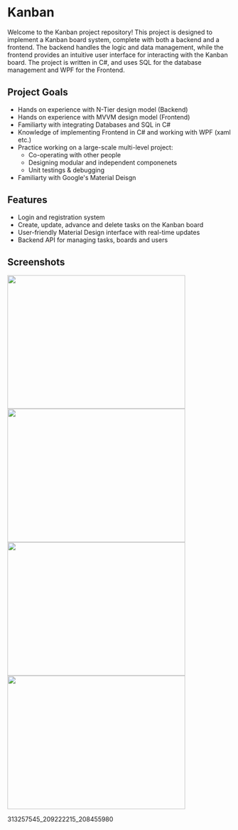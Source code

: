 # Kanban
Welcome to the Kanban project repository! This project is designed to implement a Kanban board system, complete with both a backend and a frontend. The backend handles the logic and data management, while the frontend provides an intuitive user interface for interacting with the Kanban board. The project is written in C#, and uses SQL for the database management and WPF for the Frontend.

## Project Goals
* Hands on experience with N-Tier design model (Backend)
* Hands on experience with MVVM design model (Frontend)
* Familiarty with integrating Databases and SQL in C#
* Knowledge of implementing Frontend in C# and working with WPF (xaml etc.)
* Practice working on a large-scale multi-level project:
  - Co-operating with other people
  - Designing modular and independent componenets
  - Unit testings & debugging
* Familiarty with Google's Material Deisgn

## Features
* Login and registration system
* Create, update, advance and delete tasks on the Kanban board
* User-friendly Material Design interface with real-time updates
* Backend API for managing tasks, boards and users

## Screenshots
<img src="https://github.com/OrMalky/Kanban/assets/118106721/61dd7621-119c-42a4-b7c1-7a5514a1143d" width="400" height="300"/>
<img src="https://github.com/OrMalky/Kanban/assets/118106721/1b23db68-3508-4d10-8507-7066a7ecdec4" width="400" height="300"/>
<img src="https://github.com/OrMalky/Kanban/assets/118106721/9779c732-22bd-419e-a4ee-565ca82ebe82" width="400" height="300"/>
<img src="https://github.com/OrMalky/Kanban/assets/118106721/375cec20-b006-4fa3-9754-f85cfca4bc10" width="400" height="300"/>


313257545_209222215_208455980
